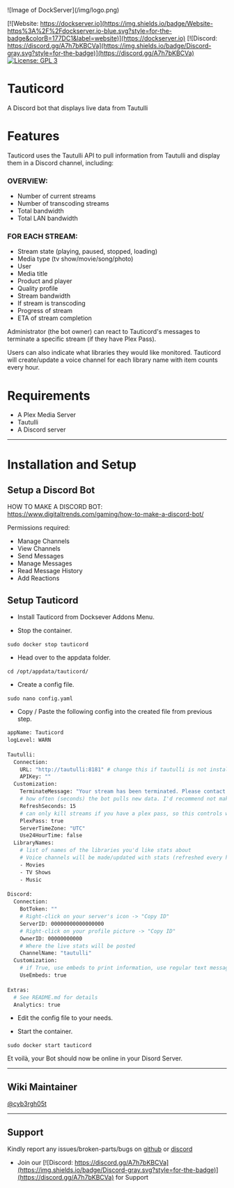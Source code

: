 <br />
![Image of DockServer](/img/logo.png)

[![Website: https://dockserver.io](https://img.shields.io/badge/Website-https%3A%2F%2Fdockserver.io-blue.svg?style=for-the-badge&colorB=177DC1&label=website)](https://dockserver.io)
[![Discord: https://discord.gg/A7h7bKBCVa](https://img.shields.io/badge/Discord-gray.svg?style=for-the-badge)](https://discord.gg/A7h7bKBCVa)
[![License: GPL 3](https://img.shields.io/badge/License-GPL%203-blue.svg?style=for-the-badge&colorB=177DC1&label=license)](LICENSE)

# Tauticord

A Discord bot that displays live data from Tautulli

# Features

Tauticord uses the Tautulli API to pull information from Tautulli and display them in a Discord channel, including:

### OVERVIEW:

- Number of current streams
- Number of transcoding streams
- Total bandwidth
- Total LAN bandwidth

### FOR EACH STREAM:

- Stream state (playing, paused, stopped, loading)
- Media type (tv show/movie/song/photo)
- User
- Media title
- Product and player
- Quality profile
- Stream bandwidth
- If stream is transcoding
- Progress of stream
- ETA of stream completion

Administrator (the bot owner) can react to Tauticord's messages to terminate a specific stream (if they have Plex Pass).

Users can also indicate what libraries they would like monitored. Tauticord will create/update a voice channel for each library name with item counts every hour.

# Requirements

- A Plex Media Server
- Tautulli
- A Discord server

---

# Installation and Setup

## Setup a Discord Bot

HOW TO MAKE A DISCORD BOT: https://www.digitaltrends.com/gaming/how-to-make-a-discord-bot/

Permissions required:

- Manage Channels
- View Channels
- Send Messages
- Manage Messages
- Read Message History
- Add Reactions

## Setup Tauticord

- Install Tauticord from Docksever Addons Menu.

- Stop the container.

`sudo docker stop tauticord`

- Head over to the appdata folder.

`cd /opt/appdata/tauticord/`

- Create a config file.

`sudo nano config.yaml`

- Copy / Paste the following config into the created file from previous step.

```sh
appName: Tauticord
logLevel: WARN

Tautulli:
  Connection:
    URL: "http://tautulli:8181" # change this if tautulli is not installed from Dockserver.
    APIKey: ""
  Customization:
    TerminateMessage: "Your stream has been terminated. Please contact the admin in the Discord."
    # how often (seconds) the bot pulls new data. I'd recommend not making the bot ping Tautulli more often than every 5 seconds.
    RefreshSeconds: 15
    # can only kill streams if you have a plex pass, so this controls whether you're given the option
    PlexPass: true
    ServerTimeZone: "UTC"
    Use24HourTime: false
  LibraryNames:
    # list of names of the libraries you'd like stats about
    # Voice channels will be made/updated with stats (refreshed every hour)
    - Movies
    - TV Shows
    - Music

Discord:
  Connection:
    BotToken: ""
    # Right-click on your server's icon -> "Copy ID"
    ServerID: 00000000000000000
    # Right-click on your profile picture -> "Copy ID"
    OwnerID: 00000000000
    # Where the live stats will be posted
    ChannelName: "tautulli"
  Customization:
    # if True, use embeds to print information, use regular text message if False
    UseEmbeds: true

Extras:
  # See README.md for details
  Analytics: true
```

- Edit the config file to your needs.

- Start the container.

`sudo docker start tauticord`

Et voilà, your Bot should now be online in your Disord Server.

---

## Wiki Maintainer

[@cyb3rgh05t](https://github.com/cyb3rgh05t)

---

## Support

Kindly report any issues/broken-parts/bugs on [github](https://github.com/dockserver/dockserver/issues) or [discord](https://discord.gg/A7h7bKBCVa)

- Join our [![Discord: https://discord.gg/A7h7bKBCVa](https://img.shields.io/badge/Discord-gray.svg?style=for-the-badge)](https://discord.gg/A7h7bKBCVa) for Support
